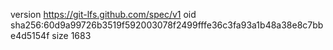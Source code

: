 version https://git-lfs.github.com/spec/v1
oid sha256:60d9a99726b3519f592003078f2499fffe36c3fa93a1b48a38e8c7bbe4d5154f
size 1683
